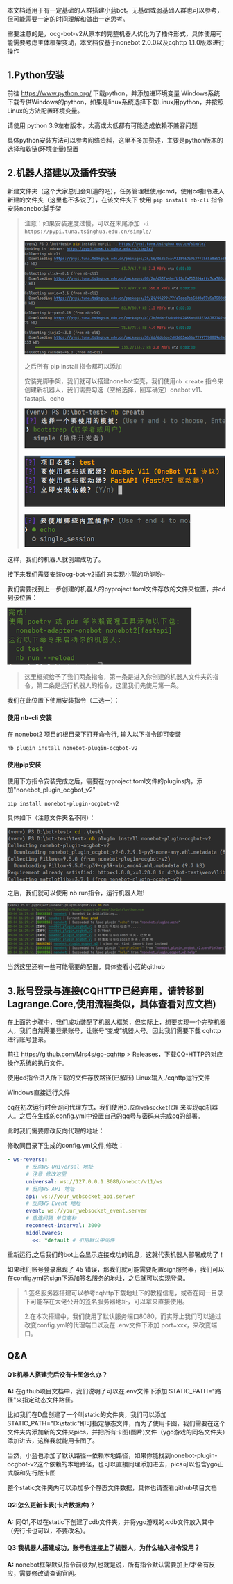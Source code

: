 本文档适用于有一定基础的人群搭建小蓝bot。无基础或弱基础人群也可以参考，但可能需要一定的时间理解和做出一定思考。

需要注意的是，ocg-bot-v2从原本的完整机器人优化为了插件形式，具体使用可能需要考虑主体框架变动，本文档仅基于nonebot 2.0.0以及cqhttp 1.1.0版本进行操作

## 1.Python安装
前往 https://www.python.org/ 下载python，并添加进环境变量 Windows系统下载专供Windows的python，如果是linux系统选择下载Linux用python，并按照Linux的方法配置环境变量。

请使用 python 3.9左右版本，太高或太低都有可能造成依赖不兼容问题 

具体python安装方法可以参考网络资料，这里不多加赘述，主要是python版本的选择和软链(环境变量)配置

## 2.机器人搭建以及插件安装
新建文件夹（这个大家总归会知道的吧），任务管理栏使用cmd，使用cd指令进入新建的文件夹（这里也不多说了），在该文件夹下 使用 ```pip install nb-cli``` 指令安装nonebot脚手架
> 注意：如果安装速度过慢，可以在末尾添加``` -i https://pypi.tuna.tsinghua.edu.cn/simple/```
>
> ![image](./assest/pic1.png)
>
> 之后所有 pip install 指令都可以添加
>
> 安装完脚手架，我们就可以搭建nonebot空壳，我们使用```nb create``` 指令来创建新机器人，我们需要勾选（空格选择，回车确定）onebot v11、 fastapi、echo
>
> ![image](./assest/pic2.png)
>
> ![image](./assest/pic3.png)
>
> ![image](./assest/pic4.png)

这样，我们的机器人就创建成功了。

接下来我们需要安装ocg-bot-v2插件来实现小蓝的功能哟~

我们需要找到上一步创建的机器人的pyproject.toml文件存放的文件夹位置，并cd到该位置：

![image](./assest/pic5.png)

> 这里框架给予了我们两条指令，第一条是进入你创建的机器人文件夹的指令，第二条是运行机器人的指令，这里我们先使用第一条。

我们在此位置下使用安装指令（二选一）：

#### 使用 nb-cli 安装
在 nonebot2 项目的根目录下打开命令行, 输入以下指令即可安装
```shell
nb plugin install nonebot-plugin-ocgbot-v2
```

#### 使用pip安装
使用下方指令安装完成之后，需要在pyproject.toml文件的plugins内，添加"nonebot_plugin_ocgbot_v2"
```shell
pip install nonebot-plugin-ocgbot-v2
```

具体如下（注意文件夹名不同）：

![image](./assest/pic6.png)

之后，我们就可以使用 nb run指令，运行机器人啦!

![image](./assest/pic7.png)

当然这里还有一些可能需要的配置，具体查看小蓝的github

## 3.账号登录与连接(CQHTTP已经弃用，请转移到Lagrange.Core,使用流程类似，具体查看对应文档)
在上面的步骤中，我们成功装配了机器人框架，但实际上，想要实现一个完整机器人，我们自然需要登录账号，让账号“变成”机器人号。因此我们需要下载 cqhttp进行账号登录。

前往 https://github.com/Mrs4s/go-cqhttp > Releases，下载CQ-HTTP的对应操作系统的执行文件。

使用cd指令进入所下载的文件存放路径(已解压) Linux输入./cqhttp运行文件

Windows直接运行文件

cq在初次运行时会询问代理方式，我们使用```3.反向websocket代理``` 来实现qq机器人。之后在生成的config.yml中设置自己的qq号与密码来完成cq的部署。

此时我们需要修改反向代理的地址：

修改同目录下生成的config.yml文件,修改：
```yml
- ws-reverse:
      # 反向WS Universal 地址
      # 注意 修改这里
      universal: ws://127.0.0.1:8080/onebot/v11/ws
      # 反向WS API 地址
      api: ws://your_websocket_api.server
      # 反向WS Event 地址
      event: ws://your_websocket_event.server
      # 重连间隔 单位毫秒
      reconnect-interval: 3000
      middlewares:
        <<: *default # 引用默认中间件
```
重新运行,之后我们的bot上会显示连接成功的讯息，这就代表机器人部署成功了！

如果我们账号登录出现了 45 错误，那我们就可能需要配置sign服务器，我们可以在config.yml的sign下添加签名服务的地址，之后就可以实现登录。
>1.签名服务器搭建可以参考cqhttp下载地址下的教程信息，或者在同一目录下可能存在大佬公开的签名服务器地址，可以拿来直接使用。
>
>2.在本次搭建中，我们使用了默认服务端口8080，而实际上我们可以通过改变config.yml的代理端口以及在 .env文件下添加 port=xxx，来改变端口。

## Q&A
#### Q1:机器人搭建完后没有卡图怎么办？

**A:** 在github项目文档中，我们说明了可以在.env文件下添加 STATIC_PATH="路径"来指定动态文件路径。

比如我们在D盘创建了一个叫static的文件夹，我们可以添加STATIC_PATH="D:\static"即可指定静态文件，而为了使用卡图，我们需要在这个文件夹内添加新的文件夹pics，并把所有卡图(图片)文件（ygo游戏的同名文件夹）添加进去，这样我就能用卡图了。

当然，小蓝也添加了默认路径--依赖本地路径，如果你能找到nonebot-plugin-ocgbot-v2这个依赖的本地路径，也可以直接同理添加进去，pics可以包含ygo正式版和先行版卡图

整个static文件夹内可以添加多个静态文件数据，具体也请查看github项目文档

 

#### Q2:怎么更新卡表(卡片数据库)？

**A:** 同Q1,不过在static下创建了cdb文件夹，并将ygo游戏的.cdb文件放入其中（先行卡也可以，不要改名）。



#### Q3:我机器人搭建成功，账号也连接上了机器人，为什么输入指令没用？

**A:** nonebot框架默认指令前缀为/,也就是说，所有指令默认需要加上/才会有反应，需要修改请查询官网。

